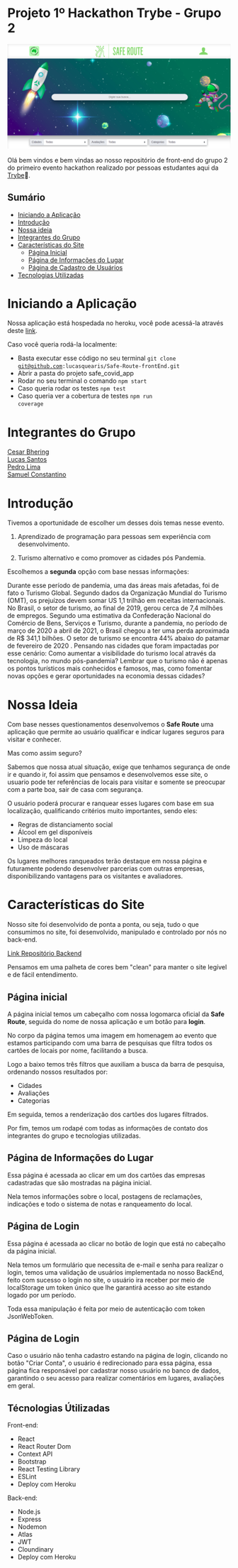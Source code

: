 # Projeto 1º Hackathon Trybe - Grupo 2

![Home page Safe Route](/src/img/homePagePrint.png)

Olá bem vindos e bem vindas ao nosso repositório de front-end do grupo 2 do primeiro evento hackathon realizado por pessoas estudantes aqui da [Trybe](https://www.betrybe.com/):rocket:.

## Sumário

- [Iniciando a Aplicação](#initapp)
- [Introdução](#introducao)
- [Nossa ideia](#ideia)
- [Integrantes do Grupo](#grupo)
- [Características do Site](#caracteristicas)
  - [Página Inicial](#home-page)
  - [Página de Informações do Lugar](#partner-page)
  - [Página de Cadastro de Usuários](#create-account-page)
- [Tecnologias Utilizadas](#tecnologies)

# <a name="initapp"></a> Iniciando a Aplicação

Nossa aplicação está hospedada no heroku, você pode acessá-la através deste [link](https://grupo2-frontend.herokuapp.com/).

Caso você queria rodá-la localmente:

- Basta executar esse código no seu terminal <code>git clone git@github.com:lucasquearis/Safe-Route-frontEnd.git</code>
- Abrir a pasta do projeto safe_covid_app
- Rodar no seu terminal o comando <code>npm start</code>
- Caso queria rodar os testes <code>npm test</code>
- Caso queria ver a cobertura de testes <code>npm run coverage</code>

# <a name="grupo"></a> Integrantes do Grupo

[Cesar Bhering](https://github.com/cesarbhering)\
[Lucas Santos](https://github.com/lucasquearis)\
[Pedro Lima](https://github.com/lima08)\
[Samuel Constantino](https://github.com/samuel-constantino)

# <a name="introducao"></a> Introdução

Tivemos a oportunidade de escolher um desses dois temas nesse evento.

1. Aprendizado de programação para pessoas sem experiência com
desenvolvimento.

2. Turismo alternativo e como promover as cidades pós Pandemia.

Escolhemos a **segunda** opção com base nessas informações:

Durante esse período de pandemia, uma das áreas mais afetadas, foi de
fato o Turismo Global. Segundo dados da Organização Mundial do
Turismo (OMT), os prejuízos devem somar US 1,1 trilhão em receitas
internacionais. No Brasil, o setor de turismo, ao final de 2019, gerou
cerca de 7,4 milhões de empregos.
Segundo uma estimativa da Confederação Nacional do Comércio de
Bens, Serviços e Turismo, durante a pandemia, no período de março de
2020 a abril de 2021, o Brasil chegou a ter uma perda aproximada de
R$ 341,1 bilhões.
O setor de turismo se encontra 44% abaixo do patamar de fevereiro de
2020 . Pensando nas cidades que foram impactadas por esse cenário:
Como aumentar a visibilidade do turismo local através da tecnologia, no
mundo pós-pandemia?  Lembrar que o turismo não é apenas os pontos
turísticos mais conhecidos e famosos, mas, como fomentar novas opções
e gerar oportunidades na economia dessas cidades?

# <a name="ideia"></a> Nossa Ideia

Com base nesses questionamentos desenvolvemos o **Safe Route** uma aplicação que permite ao usuário qualificar e indicar lugares seguros para visitar e conhecer.

Mas como assim seguro?

Sabemos que nossa atual situação, exige que tenhamos segurança de onde ir e quando ir, foi assim que pensamos e desenvolvemos esse site, o usuario pode ter referências de locais para visitar e somente se preocupar com a parte boa, sair de casa com segurança.

O usuário poderá procurar e ranquear esses lugares com base em sua localização, qualificando critérios muito importantes, sendo eles:

- Regras de distanciamento social
- Álcool em gel disponíveis
- Limpeza do local
- Uso de máscaras

Os lugares melhores ranqueados terão destaque em nossa página e futuramente podendo desenvolver parcerias com outras empresas, disponibilizando vantagens para os visitantes e avaliadores.

# <a name="caracteristicas"></a> Características do Site

Nosso site foi desenvolvido de ponta a ponta, ou seja, tudo o que consumimos no site, foi desenvolvido, manipulado e controlado por nós no back-end.

[Link Repositório Backend](https://github.com/samuel-constantino/hackathon-trybe/tree/dev)

Pensamos em uma palheta de cores bem "clean" para manter o site legível e de fácil entendimento.

## <a name="home-page"></a> Página inicial

A página inicial temos um cabeçalho com nossa logomarca oficial da **Safe Route**, seguida do nome de nossa aplicação e um botão para **login**.

No corpo da página temos uma imagem em homenagem ao evento que estamos participando com uma barra de pesquisas que filtra todos os cartões de locais por nome, facilitando a busca.

Logo a baixo temos três filtros que auxiliam a busca da barra de pesquisa, ordenando nossos resultados por:

- Cidades
- Avaliações
- Categorias

Em seguida, temos a renderização dos cartões dos lugares filtrados.

Por fim, temos um rodapé com todas as informações de contato dos integrantes do grupo e tecnologias utilizadas.

## <a name="partner-page"></a> Página de Informações do Lugar

Essa página é acessada ao clicar em um dos cartões das empresas cadastradas que são mostradas na página inicial.

Nela temos informações sobre o local, postagens de reclamações, indicações e todo o sistema de notas e ranqueamento do local.

## <a name="login-page"></a> Página de Login

Essa página é acessada ao clicar no botão de login que está no cabeçalho da página inicial.

Nela temos um formulário que necessita de e-mail e senha para realizar o login, temos uma validação de usuários implementada no nosso BackEnd, feito com sucesso o login no site, o usuário ira receber por meio de localStorage um token único que lhe garantirá acesso ao site estando logado por um período.

Toda essa manipulação é feita por meio de autenticação com token JsonWebToken.

## <a name="create-account-page"></a> Página de Login

Caso o usuário não tenha cadastro estando na página de login, clicando no botão "Criar Conta", o usuário é redirecionado para essa página, essa página fica responsável por cadastrar nosso usuário no banco de dados, garantindo o seu acesso para realizar comentários em lugares, avaliações em geral.

## <a name="tecnologies"></a> Técnologias Útilizadas

Front-end:

- React
- React Router Dom
- Context API
- Bootstrap
- React Testing Library
- ESLint
- Deploy com Heroku

Back-end:

- Node.js
- Express
- Nodemon
- Atlas
- JWT
- Cloundinary
- Deploy com Heroku
